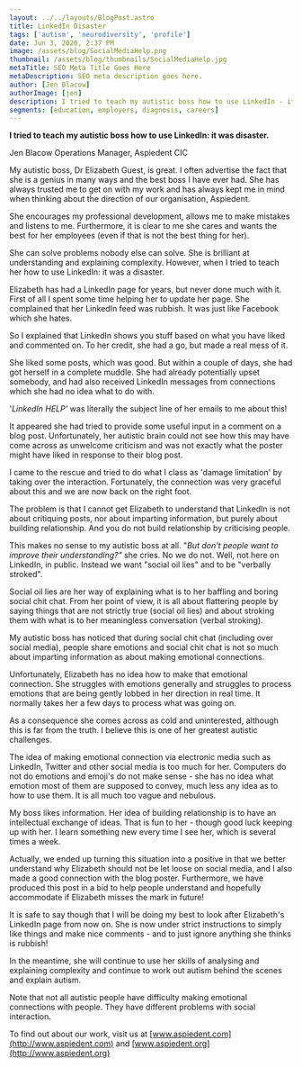 ```yaml
---
layout: ../../layouts/BlogPost.astro
title: LinkedIn Disaster
tags: ['autism', 'neurodiversity', 'profile']
date: Jun 3, 2020, 2:37 PM
image: /assets/blog/SocialMediaHelp.png
thumbnail: /assets/blog/thumbnails/SocialMediaHelp.jpg
metaTitle: SEO Meta Title Goes Here
metaDescription: SEO meta description goes here.
author: [Jen Blacow]
authorImage: [jen]
description: I tried to teach my autistic boss how to use LinkedIn - it was disaster. A blog highlighting how some autistic people struggle with emotional connection via electronic media. 
segments: [education, employers, diagnosis, careers]
---
```

**I tried to teach my autistic boss how to use LinkedIn: it was disaster.**

Jen Blacow Operations Manager, Aspiedent CIC

My autistic boss, Dr Elizabeth Guest, is great. I often advertise the
fact that she is a genius in many ways and the best boss I have ever
had. She has always trusted me to get on with my work and has always
kept me in mind when thinking about the direction of our organisation,
Aspiedent.

She encourages my professional development, allows me to make mistakes
and listens to me. Furthermore, it is clear to me she cares and wants
the best for her employees (even if that is not the best thing for her).

She can solve problems nobody else can solve. She is brilliant at
understanding and explaining complexity. However, when I tried to teach
her how to use LinkedIn: it was a disaster.

Elizabeth has had a LinkedIn page for years, but never done much with
it. First of all I spent some time helping her to update her page. She
complained that her LinkedIn feed was rubbish. It was just like Facebook
which she hates. 

So I explained that LinkedIn shows you stuff based on what you have
liked and commented on. To her credit, she had a go, but made a real
mess of it.

She liked some posts, which was good. But within a couple of days, she
had got herself in a complete muddle. She had already potentially upset
somebody, and had also received LinkedIn messages from connections which
she had no idea what to do with.

'*LinkedIn HELP'* was literally the subject line of her emails to me
about this!

It appeared she had tried to provide some useful input in a comment on a
blog post. Unfortunately, her autistic brain could not see how this may
have come across as unwelcome criticism and was not exactly what the
poster might have liked in response to their blog post.

I came to the rescue and tried to do what I class as 'damage limitation'
by taking over the interaction. Fortunately, the connection was very
graceful about this and we are now back on the right foot.

The problem is that I cannot get Elizabeth to understand that LinkedIn
is not about critiquing posts, nor about imparting information, but
purely about building relationship. And you do not build relationship by
criticising people.

This makes no sense to my autistic boss at all. \"*But don\'t people
want to improve their understanding?\"* she cries. No we do not. Well,
not here on LinkedIn, in public. Instead we want \"social oil lies\" and
to be \"verbally stroked\".

Social oil lies are her way of explaining what is to her baffling and
boring social chit chat. From her point of view, it is all about
flattering people by saying things that are not strictly true (social
oil lies) and about stroking them with what is to her meaningless
conversation (verbal stroking).

My autistic boss has noticed that during social chit chat (including
over social media), people share emotions and social chit chat is not so
much about imparting information as about making emotional connections. 

Unfortunately, Elizabeth has no idea how to make that emotional
connection. She struggles with emotions generally and struggles to
process emotions that are being gently lobbed in her direction in real
time. It normally takes her a few days to process what was going on. 

As a consequence she comes across as cold and uninterested, although
this is far from the truth. I believe this is one of her greatest
autistic challenges.

The idea of making emotional connection via electronic media such as
LinkedIn, Twitter and other social media is too much for her. Computers
do not do emotions and emoji\'s do not make sense - she has no idea what
emotion most of them are supposed to convey, much less any idea as to
how to use them. It is all much too vague and nebulous.

My boss likes information. Her idea of building relationship is to have
an intellectual exchange of ideas. That is fun to her - though good luck
keeping up with her. I learn something new every time I see her, which
is several times a week. 

Actually, we ended up turning this situation into a positive in that we
better understand why Elizabeth should not be let loose on social media,
and I also made a good connection with the blog poster. Furthermore, we
have produced this post in a bid to help people understand and hopefully
accommodate if Elizabeth misses the mark in future!

It is safe to say though that I will be doing my best to look after
Elizabeth\'s LinkedIn page from now on. She is now under strict
instructions to simply like things and make nice comments - and to just
ignore anything she thinks is rubbish!

In the meantime, she will continue to use her skills of analysing and
explaining complexity and continue to work out autism behind the scenes
and explain autism.

Note that not all autistic people have difficulty making emotional
connections with people. They have different problems with social
interaction.

To find out about our work, visit us at
[www.aspiedent.com](http://www.aspiedent.com) and
[www.aspiedent.org](http://www.aspiedent.org)
